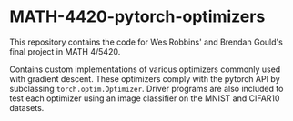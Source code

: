 # MATH-4420-pytorch-optimizers

This repository contains the code for Wes Robbins' and Brendan Gould's final project in MATH 4/5420.

Contains custom implementations of various optimizers commonly used with gradient descent.
These optimizers comply with the pytorch API by subclassing `torch.optim.Optimizer`.
Driver programs are also included to test each optimizer using an image classifier on the MNIST and CIFAR10 datasets.
